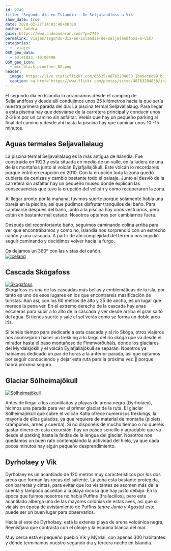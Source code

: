 ```yaml
---
id: 2749
title: 'Segundo día en Islandia - De Seljalandfoss a Vik'
show_date: true
date: 2020-02-27T14:03:48+00:00
author: Sandra
guid: https://www.andeandaran.com/?p=2749
permalink: viajes/segundo-dia-en-islandia-de-seljalandfoss-a-vik/
categories:
  -  viajes
OSM_geo_data:
  - 63.41833,-19.00498
OSM_geo_icon:
  - mic_black_pinother_02.png
header:
  image: https://live.staticflickr.com/65535/48763204858_1b49ec6d99_b.jpg
  caption: <a href="https://www.flickr.com/photos/sitoo/48763204858/in/photostream/lightbox/">Ver en flickr</a>
---
```


El segundo día en Islandia lo arrancamos desde el camping de Seljalandfoss y desde allí condujimos unos 25 kilómetros hacia la que sería nuestra primera parada del día: La piscina termal Seljavallalaug. Para llegar a esta piscina hay que desviarse de la carretera principal y conducir unos 2-3 km por un camino sin asfaltar. Veréis que hay un pequeño parking al final del camino y desde ahí hasta la piscina hay que caminar unos 10 -15 minutos.

## Aguas termales Seljavallalaug

La piscina termal Seljavallalaug es la más antigua de Islandia. Fue construida en 1923 y esta situada en medio de un valle, en la ladera de una de las montañas junto al volcán Eyjafjallajökull. Este volcán lo recordareis porque entró en erupción en 2010. Con la erupción toda la zona quedó cubierta de cenizas y cambio bastante todo el paisaje. Junto al desvió de la carretera sin asfaltar hay un pequeño museo donde explican las consecuencias que tuvo la erupción del volcán y como recuperaron la zona.

Al llegar pronto por la mañana, tuvimos suerte porque solamente había una pareja en la piscina, así que pudimos disfrutar tranquilos del baño. Para cambiarse después del baño, junto a la piscina hay unos vestuarios, pero están en bastante mal estado. Nosotros optamos por cambiarnos fuera.

Después del reconfortante baño, seguimos caminando colina arriba para ver que encontrábamos y como no, Islandia nos sorprendió con un estrecho cañón y una cascada. A partir de ahí complejidad del terreno nos impidió seguir caminando y decidimos volver hacia la furgo.

Os dejamos un 360º con las vistas del cañón.  
<a title="Iceland" href="https://www.flickr.com/photos/sitoo/48774331597/in/album-72157710811344151/" data-flickr-embed="true" data-vr="true"><img loading="lazy"  src="https://live.staticflickr.com/65535/48774331597_7dc19e1943_k.jpg" alt="Iceland" /></a>

## Cascada Skógafoss

<a title="Skogafoss" href="https://www.flickr.com/photos/sitoo/48768854727/in/album-72157710811344151/" data-flickr-embed="true"><img loading="lazy"  src="https://live.staticflickr.com/65535/48768854727_487bddc513_k.jpg" alt="Skogafoss" /></a>  
Skógafoss es una de las cascadas más bellas y emblemáticas de la isla, por tanto es uno de esos lugares en los que encontrareis masificación de turistas. Aún así, con los 60 metros de alto y 25 de ancho, es un lugar que merece la pena ver. En el extremo derecho de la cascada hay unas escaleras para subir a lo alto de la cascada y ver desde arriba el gran salto del agua. Si tienes suerte y sale el sol verás como se forma un doble arco iris.

Si tenéis tiempo para dedicarle a esta cascada y al río Skóga, otros viajeros nos aconsejaron hacer un trekking a lo largo del río skóga que va desde el mirador hasta el paso montañoso de Fimmvörðuháls, donde los glaciares del Myrdalsjökill y el volcán Eyjafjallajökull se separan. Nosotros ya habíamos dedicado un par de horas a la anterior parada, así que optamos por seguir conduciendo y dejar esta ruta para la próxima vez 🙂 porque habrá próxima seguro.

## Glaciar Sólheimajökull

<a title="Sólheimajökull" href="https://www.flickr.com/photos/sitoo/48794955706/in/album-72157710811344151/" data-flickr-embed="true"><img loading="lazy"  src="https://live.staticflickr.com/65535/48794955706_6349392153_k.jpg" alt="Sólheimajökull" /></a>

Antes de llegar a los acantilados y playas de arena negra (Dyrholaey), hicimos una parada para ver el primer glaciar de la ruta. El glaciar Sólheimajökull que cubre el volcán Katla ofrece numerosos trekkings, la mayoría de ellos guiados, ya que requiere de material de montaña (piolets, crampones, arnés y cuerda). Si no disponéis de mucho tiempo o no queréis gastar dinero en esta excursión, hay un paseo sencillo y agradable que va desde el parking hasta la faldas de la lengua del glaciar.  Nosotros nos quedamos un buen rato contemplando la actividad del hielo, ya que cada pocos minutos hay algún pequeño desprendimiento.

## Dyrholaey y Vik

Dyrholaey es un acantilado de 120 metros muy característicos por los dos arcos que forman las rocas del saliente. La zona esta bastante protegida, con barreras y cintas, para evitar que los visitantes se asomen más de la cuenta y tampoco accedan a la playa rocosa que hay justo debajo. En la época que fuimos nosotros no había Puffins (frailecillos), pero este acantilado alberga una de las mayores colonias de estas aves, así que si viajáis en época de avistamiento de Puffins _(entre Junio y Agosto)_ este puede ser un buen lugar para observarlos.

Hacia el este de Dyrholaey, está la extensa playa de arena volcánica negra, Reynisfjara que contrasta con el oleaje y la espuma blanca del mar.

Muy cerca está el pequeño pueblo Vik y Mýrdal, con apenas 300 habitantes y dónde terminamos nuestro segundo día y tercera noche en Islandia.